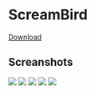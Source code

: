 # ScreamBird

[Download](https://itunes.apple.com/cn/app/%E5%B0%96%E5%8F%AB%E9%B8%9F-%E5%85%A8%E6%96%B0%E5%A3%B0%E6%8E%A7%E6%B8%B8%E6%88%8F/id1211127073?mt=8)

## Screanshots

![](images/1.jpg)
![](images/2.jpg)
![](images/3.jpg)
![](images/4.jpg)
![](images/5.jpg)
